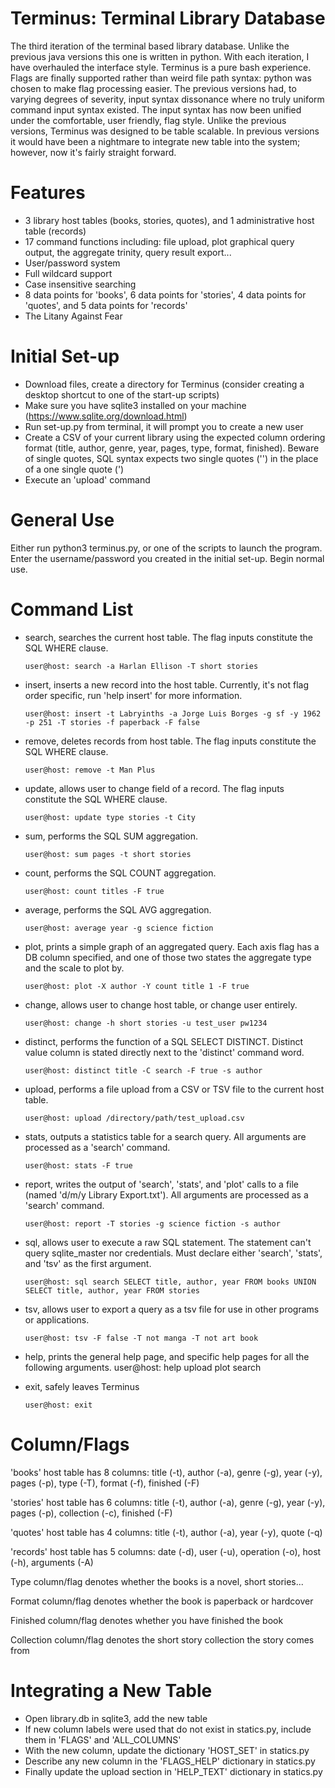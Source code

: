 # Terminus: Terminal Library Database
The third iteration of the terminal based library database. Unlike the previous java versions this one is written in python.
With each iteration, I have overhauled the interface style. Terminus is a pure bash experience. 
Flags are finally supported rather than weird file path syntax: python was chosen to make flag processing easier.
The previous versions had, to varying degrees of severity, input syntax dissonance where no truly uniform command input syntax existed. 
The input syntax has now been unified under the comfortable, user friendly, flag style.
Unlike the previous versions, Terminus was designed to be table scalable. 
In previous versions it would have been a nightmare to integrate new table into the system; however, now it's fairly straight forward.

# Features
- 3 library host tables (books, stories, quotes), and 1 administrative host table (records)
- 17 command functions including: file upload, plot graphical query output, the aggregate trinity, query result export...
- User/password system
- Full wildcard support
- Case insensitive searching
- 8 data points for 'books', 6 data points for 'stories', 4 data points for 'quotes', and 5 data points for 'records'
- The Litany Against Fear

# Initial Set-up
- Download files, create a directory for Terminus (consider creating a desktop shortcut to one of the start-up scripts)
- Make sure you have sqlite3 installed on your machine (https://www.sqlite.org/download.html)
- Run set-up.py from terminal, it will prompt you to create a new user
- Create a CSV of your current library using the expected column ordering format (title, author, genre, year, pages, type, format, finished).
Beware of single quotes, SQL syntax expects two single quotes ('') in the place of a one single quote (')
- Execute an 'upload' command

# General Use
Either run python3 terminus.py, or one of the scripts to launch the program. 
Enter the username/password you created in the initial set-up. Begin normal use.

# Command List
- search, searches the current host table. The flag inputs constitute the SQL WHERE clause.

      user@host: search -a Harlan Ellison -T short stories
- insert, inserts a new record into the host table. Currently, it's not flag order specific, run 'help insert' for more information.

      user@host: insert -t Labryinths -a Jorge Luis Borges -g sf -y 1962 -p 251 -T stories -f paperback -F false
- remove, deletes records from host table. The flag inputs constitute the SQL WHERE clause.

      user@host: remove -t Man Plus
- update, allows user to change field of a record. The flag inputs constitute the SQL WHERE clause.

      user@host: update type stories -t City
- sum, performs the SQL SUM aggregation.

      user@host: sum pages -t short stories
- count, performs the SQL COUNT aggregation.

      user@host: count titles -F true
- average, performs the SQL AVG aggregation.

      user@host: average year -g science fiction
- plot, prints a simple graph of an aggregated query.
Each axis flag has a DB column specified, and one of those two states the aggregate type and the scale to plot by.

	  user@host: plot -X author -Y count title 1 -F true
- change, allows user to change host table, or change user entirely.

      user@host: change -h short stories -u test_user pw1234
- distinct, performs the function of a SQL SELECT DISTINCT.
Distinct value column is stated directly next to the 'distinct' command word.

	  user@host: distinct title -C search -F true -s author
- upload, performs a file upload from a CSV or TSV file to the current host table.

      user@host: upload /directory/path/test_upload.csv
- stats, outputs a statistics table for a search query. All arguments are processed as a 'search' command.

      user@host: stats -F true
- report, writes the output of 'search', 'stats', and 'plot' calls to a file (named 'd/m/y Library Export.txt'). 
All arguments are processed as a 'search' command.
        
	  user@host: report -T stories -g science fiction -s author
- sql, allows user to execute a raw SQL statement. The statement can't query sqlite_master nor credentials.
Must declare either 'search', 'stats', and 'tsv' as the first argument.

	  user@host: sql search SELECT title, author, year FROM books UNION SELECT title, author, year FROM stories
- tsv, allows user to export a query as a tsv file for use in other programs or applications.

	  user@host: tsv -F false -T not manga -T not art book
- help, prints the general help page, and specific help pages for all the following arguments.
      user@host: help upload plot search
- exit, safely leaves Terminus

      user@host: exit
   
# Column/Flags
'books' host table has 8 columns: title (-t), author (-a), genre (-g), year (-y), pages (-p), type (-T), format (-f), finished (-F)

'stories' host table has 6 columns: title (-t), author (-a), genre (-g), year (-y), pages (-p), collection (-c), finished (-F)

'quotes' host table has 4 columns: title (-t), author (-a), year (-y), quote (-q)

'records' host table has 5 columns: date (-d), user (-u), operation (-o), host (-h), arguments (-A)

Type column/flag denotes whether the books is a novel, short stories...

Format column/flag denotes whether the book is paperback or hardcover

Finished column/flag denotes whether you have finished the book

Collection column/flag denotes the short story collection the story comes from

# Integrating a New Table
- Open library.db in sqlite3, add the new table
- If new column labels were used that do not exist in statics.py, include them in 'FLAGS' and 'ALL_COLUMNS'
- With the new column, update the dictionary 'HOST_SET' in statics.py
- Describe any new column in the 'FLAGS_HELP' dictionary in statics.py
- Finally update the upload section in 'HELP_TEXT' dictionary in statics.py
